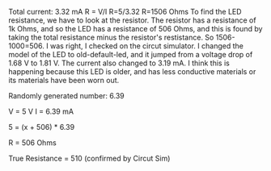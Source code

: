 Total current: 3.32 mA
R = V/I   R=5/3.32   R=1506 Ohms
To find the LED resistance, we have to look at the resistor. The resistor has a resistance of 1k Ohms, and so the LED has a resistance of 506 Ohms, and this is found by taking the
total resistance minus the resistor's restistance. So 1506-1000=506. 
I was right, I checked on the circut simulator. 
I changed the model of the LED to old-default-led, and it jumped from a voltage drop of 1.68 V to 1.81 V. The current also changed to 3.19 mA. I think this is happening because 
this LED is older, and has less conductive materials or its materials have been worn out. 

Randomly generated number: 6.39

V = 5 V
I = 6.39 mA

5 = (x + 506) * 6.39

R = 506 Ohms

True Resistance = 510 (confirmed by Circut Sim)
